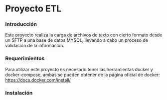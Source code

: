 # Proyecto ETL

### Introducción

Este proyecto realiza la carga de archivos de texto con cierto formato desde un SFTP a una base de datos MYSQL, llevando a cabo un proceso de validación de la información.

### Requerimientos

Para utilizar este proyecto es necesario tener las herramientas docker y docker-compose, ambas se pueden obtener de la página oficial de docker: https://docs.docker.com/install/

### Instalación


